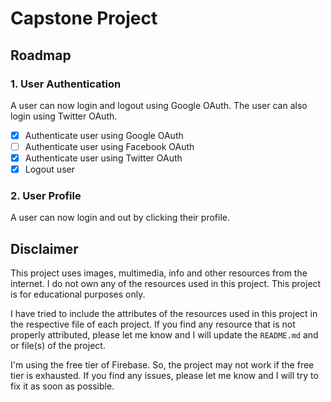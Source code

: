 # Capstone Project

## Roadmap

### 1. User Authentication

A user can now login and logout using Google OAuth. The user can also login using Twitter OAuth.

- [x] Authenticate user using Google OAuth
- [ ] Authenticate user using Facebook OAuth
- [x] Authenticate user using Twitter OAuth
- [x] Logout user

### 2. User Profile

A user can now login and out by clicking their profile.

## Disclaimer

This project uses images, multimedia, info and other resources from the internet. I do not own any of the resources used in this project. This project is for educational purposes only.

I have tried to include the attributes of the resources used in this project in the respective file of each project. If you find any resource that is not properly attributed, please let me know and I will update the `README.md` and or file(s) of the project.

I'm using the free tier of Firebase. So, the project may not work if the free tier is exhausted. If you find any issues, please let me know and I will try to fix it as soon as possible.
